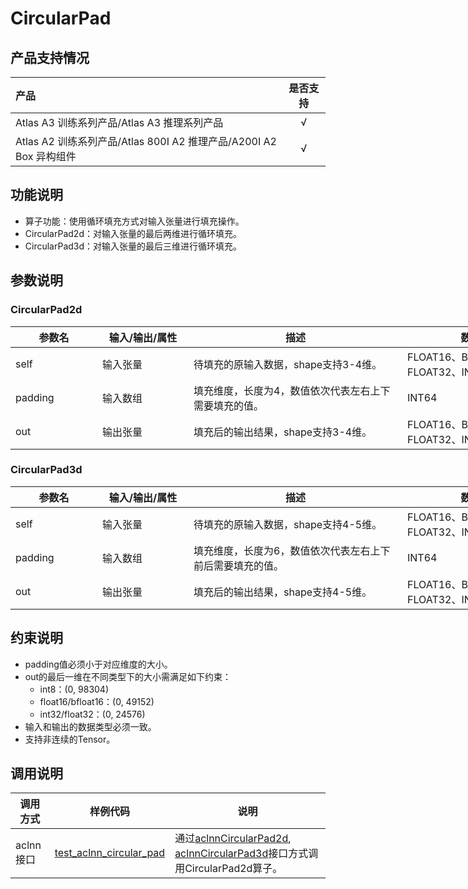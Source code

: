 # CircularPad

## 产品支持情况

| 产品                                                         | 是否支持 |
| :----------------------------------------------------------- | :------: |
| <term>Atlas A3 训练系列产品/Atlas A3 推理系列产品</term>     |    √     |
| <term>Atlas A2 训练系列产品/Atlas 800I A2 推理产品/A200I A2 Box 异构组件</term> |    √     |

## 功能说明

- 算子功能：使用循环填充方式对输入张量进行填充操作。
- CircularPad2d：对输入张量的最后两维进行循环填充。
- CircularPad3d：对输入张量的最后三维进行循环填充。

## 参数说明

### CircularPad2d

<table style="undefined;table-layout: fixed; width: 974px"><colgroup>
<col style="width: 139px">
<col style="width: 146px">
<col style="width: 342px">
<col style="width: 251px">
<col style="width: 96px">
</colgroup>
<thead>
  <tr>
    <th>参数名</th>
    <th>输入/输出/属性</th>
    <th>描述</th>
    <th>数据类型</th>
    <th>数据格式</th>
  </tr></thead>
<tbody>
  <tr>
    <td>self</td>
    <td>输入张量</td>
    <td>待填充的原输入数据，shape支持3-4维。</td>
    <td>FLOAT16、BFLOAT16、FLOAT32、INT8、INT32</td>
    <td>ND</td>
  </tr>
  <tr>
    <td>padding</td>
    <td>输入数组</td>
    <td>填充维度，长度为4，数值依次代表左右上下需要填充的值。</td>
    <td>INT64</td>
    <td>-</td>
  </tr>
  <tr>
    <td>out</td>
    <td>输出张量</td>
    <td>填充后的输出结果，shape支持3-4维。</td>
    <td>FLOAT16、BFLOAT16、FLOAT32、INT8、INT32</td>
    <td>ND</td>
  </tr>
</tbody>
</table>

### CircularPad3d

<table style="undefined;table-layout: fixed; width: 974px"><colgroup>
<col style="width: 139px">
<col style="width: 146px">
<col style="width: 342px">
<col style="width: 251px">
<col style="width: 96px">
</colgroup>
<thead>
  <tr>
    <th>参数名</th>
    <th>输入/输出/属性</th>
    <th>描述</th>
    <th>数据类型</th>
    <th>数据格式</th>
  </tr></thead>
<tbody>
  <tr>
    <td>self</td>
    <td>输入张量</td>
    <td>待填充的原输入数据，shape支持4-5维。</td>
    <td>FLOAT16、BFLOAT16、FLOAT32、INT8、INT32</td>
    <td>ND</td>
  </tr>
  <tr>
    <td>padding</td>
    <td>输入数组</td>
    <td>填充维度，长度为6，数值依次代表左右上下前后需要填充的值。</td>
    <td>INT64</td>
    <td>-</td>
  </tr>
  <tr>
    <td>out</td>
    <td>输出张量</td>
    <td>填充后的输出结果，shape支持4-5维。</td>
    <td>FLOAT16、BFLOAT16、FLOAT32、INT8、INT32</td>
    <td>ND</td>
  </tr>
</tbody>
</table>

## 约束说明

- padding值必须小于对应维度的大小。
- out的最后一维在不同类型下的大小需满足如下约束：
  - int8：(0, 98304)
  - float16/bfloat16：(0, 49152)
  - int32/float32：(0, 24576)
- 输入和输出的数据类型必须一致。
- 支持非连续的Tensor。

## 调用说明

| 调用方式  | 样例代码                                                     | 说明                                                         |
| --------- | ------------------------------------------------------------ | ------------------------------------------------------------ |
| aclnn接口 | [test_aclnn_circular_pad](./examples/test_aclnn_circular_pad.cpp) | 通过[aclnnCircularPad2d](docs/aclnnCircularPad2d.md), [aclnnCircularPad3d](docs/aclnnCircularPad3d.md)接口方式调用CircularPad2d算子。 |